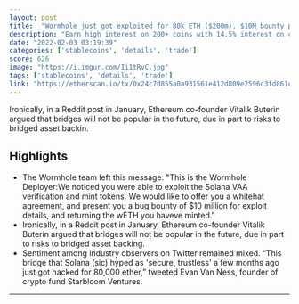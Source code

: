 ```yaml
---
layout: post
title:  "Wormhole just got exploited for 80k ETH ($200m). $10M bounty put out by the team."
description: "Earn high interest on 200+ coins with 14.5% interest on crypto and up to 14% p.a. interest on stablecoins. Install Now!Bybit $80 rewards to be claimed."
date: "2022-02-03 03:19:39"
categories: ['stablecoins', 'details', 'trade']
score: 626
image: "https://i.imgur.com/Ii1tRvC.jpg"
tags: ['stablecoins', 'details', 'trade']
link: "https://etherscan.io/tx/0x24c7d855a0a931561e412d809e2596c3fd861cc7385566fd1cb528f9e93e5f14"
---
```


Ironically, in a Reddit post in January, Ethereum co-founder Vitalik Buterin argued that bridges will not be popular in the future, due in part to risks to bridged asset backin.

## Highlights

- The Wormhole team left this message: "This is the Wormhole Deployer:We noticed you were able to exploit the Solana VAA verification and mint tokens. We would like to offer you a whitehat agreement, and present you a bug bounty of $10 million for exploit details, and returning the wETH you haveve minted."
- Ironically, in a Reddit post in January, Ethereum co-founder Vitalik Buterin argued that bridges will not be popular in the future, due in part to risks to bridged asset backing.
- Sentiment among industry observers on Twitter remained mixed. “This bridge that Solana (sic) hyped as 'secure, trustless' a few months ago just got hacked for 80,000 ether,” tweeted Evan Van Ness, founder of crypto fund Starbloom Ventures.
---
